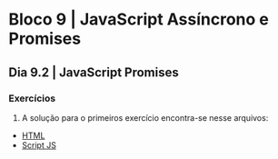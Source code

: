 # Bloco 9 | JavaScript Assíncrono e Promises

## Dia 9.2 | JavaScript Promises

### Exercícios

1. A solução para o primeiros exercício encontra-se nesse arquivos:
- [HTML](index.html)
- [Script JS](apiScript.js)
<!-- - [Página exibindo a piada](http://rafaelgeronimo.me/trybe-exercises)  pegar o endereço completo depois e adicionar aqui -->

